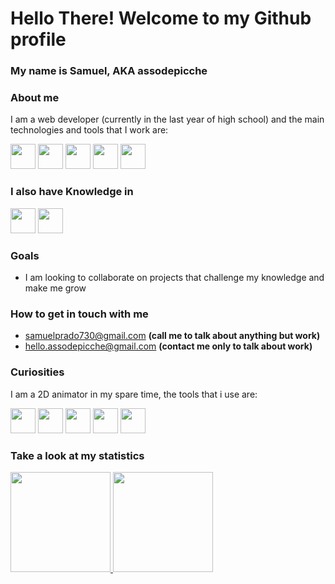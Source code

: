 <h1>Hello There! Welcome to my Github profile</h1>
<h3>My name is Samuel, AKA assodepicche</h3>

### About me
I am a web developer (currently in the last year of high school) and the main technologies and tools that I work are:
<div>
  <img width="40px" height="40px" src="https://cdn.jsdelivr.net/gh/devicons/devicon/icons/php/php-original.svg" />
  <img width="40px" height="40px" src="https://cdn.jsdelivr.net/gh/devicons/devicon/icons/mysql/mysql-original.svg" />
  <img width="40px" height="40px" src="https://cdn.jsdelivr.net/gh/devicons/devicon/icons/javascript/javascript-original.svg" />
  <img width="40px" height="40px" src="https://cdn.jsdelivr.net/gh/devicons/devicon/icons/html5/html5-original.svg" />
  <img width="40px" height="40px" src="https://cdn.jsdelivr.net/gh/devicons/devicon/icons/css3/css3-original.svg" />
</div>

### I also have Knowledge in
<div>
<img width="40px" height="40px" src="https://cdn.jsdelivr.net/gh/devicons/devicon/icons/cplusplus/cplusplus-original.svg" />
<img width="40px" height="40px" src="https://cdn.jsdelivr.net/gh/devicons/devicon/icons/c/c-original.svg" />
</div>

### Goals
- I am looking to collaborate on projects that challenge my knowledge and make me grow

### How to get in touch with me
- samuelprado730@gmail.com **(call me to talk about anything but work)**
- hello.assodepicche@gmail.com **(contact me only to talk about work)**
    
### Curiosities
I am a 2D animator in my spare time, the tools that i use are:
<div>
  <img width="40px" height="40px" src="https://cdn.jsdelivr.net/gh/devicons/devicon/icons/blender/blender-original.svg" />          
  <img width="40px" height="40px" src="https://cdn.jsdelivr.net/gh/devicons/devicon/icons/illustrator/illustrator-plain.svg" />
  <img width="40px" height="40px" src="https://cdn.jsdelivr.net/gh/devicons/devicon/icons/photoshop/photoshop-plain.svg" />
  <img width="40px" height="40px" src="https://cdn.jsdelivr.net/gh/devicons/devicon/icons/aftereffects/aftereffects-original.svg" />  
  <img width="40px" heihgt="40px" src="https://cdn.jsdelivr.net/gh/devicons/devicon/icons/premierepro/premierepro-original.svg" />
</div>

### Take a look at my statistics
<div>
<a href="https://github.com/seu-usuário-aqui">
  <img height="160px" src="https://github-readme-stats.vercel.app/api/top-langs/?username=assodepicche&layout=compact&langs_count=7&theme=dracula"/>
  <img height="160px" src="https://github-readme-stats.vercel.app/api?username=assodepicche&show_icons=true&theme=dracula&include_all_commits=true&count_private=true"/>
</div>

